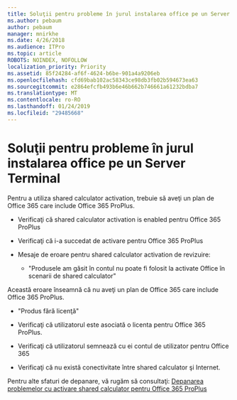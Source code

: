 ```yaml
---
title: Soluţii pentru probleme în jurul instalarea office pe un Server Terminal
ms.author: pebaum
author: pebaum
manager: mnirkhe
ms.date: 4/26/2018
ms.audience: ITPro
ms.topic: article
ROBOTS: NOINDEX, NOFOLLOW
localization_priority: Priority
ms.assetid: 85f24284-af6f-4624-b6be-901a4a9206eb
ms.openlocfilehash: cfd69bab102ac58343ce98db3fb02b594673ea63
ms.sourcegitcommit: e2864efcfb493b6e46b662b746661a61232bdba7
ms.translationtype: MT
ms.contentlocale: ro-RO
ms.lasthandoff: 01/24/2019
ms.locfileid: "29485668"
---
```

# <a name="solutions-for-issues-around-installing-office-on-a-terminal-server"></a>Soluţii pentru probleme în jurul instalarea office pe un Server Terminal

Pentru a utiliza shared calculator activation, trebuie să aveţi un plan de Office 365 care include Office 365 ProPlus.
  
- Verificaţi că shared calculator activation is enabled pentru Office 365 ProPlus
    
- Verificaţi că i-a succedat de activare pentru Office 365 ProPlus
    
- Mesaje de eroare pentru shared calculator activation de revizuire:
    
  - "Produsele am găsit în contul nu poate fi folosit la activate Office în scenarii de shared calculator"
  
Această eroare înseamnă că nu aveţi un plan de Office 365 care include Office 365 ProPlus.
    
  - "Produs fără licenţă"
    
  - Verificaţi că utilizatorul este asociată o licenta pentru Office 365 ProPlus.
    
  - Verificaţi că utilizatorul semnează cu ei contul de utilizator pentru Office 365
    
  - Verificaţi că nu există conectivitate între shared calculator şi Internet.
    
Pentru alte sfaturi de depanare, vă rugăm să consultaţi: [Depanarea problemelor cu activare shared calculator pentru Office 365 ProPlus](https://docs.microsoft.com/DeployOffice/troubleshoot-issues-with-shared-computer-activation-for-office-365-proplus)
  


